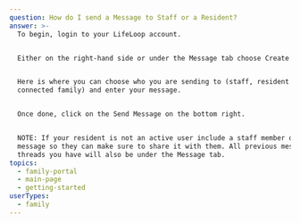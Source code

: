 ```yaml
---
question: How do I send a Message to Staff or a Resident?
answer: >-
  To begin, login to your LifeLoop account. 


  Either on the right-hand side or under the Message tab choose Create Message. 


  Here is where you can choose who you are sending to (staff, resident and other
  connected family) and enter your message. 


  Once done, click on the Send Message on the bottom right.  


  NOTE: If your resident is not an active user include a staff member on your
  message so they can make sure to share it with them. All previous message
  threads you have will also be under the Message tab.
topics:
  - family-portal
  - main-page
  - getting-started
userTypes:
  - family
---
```


